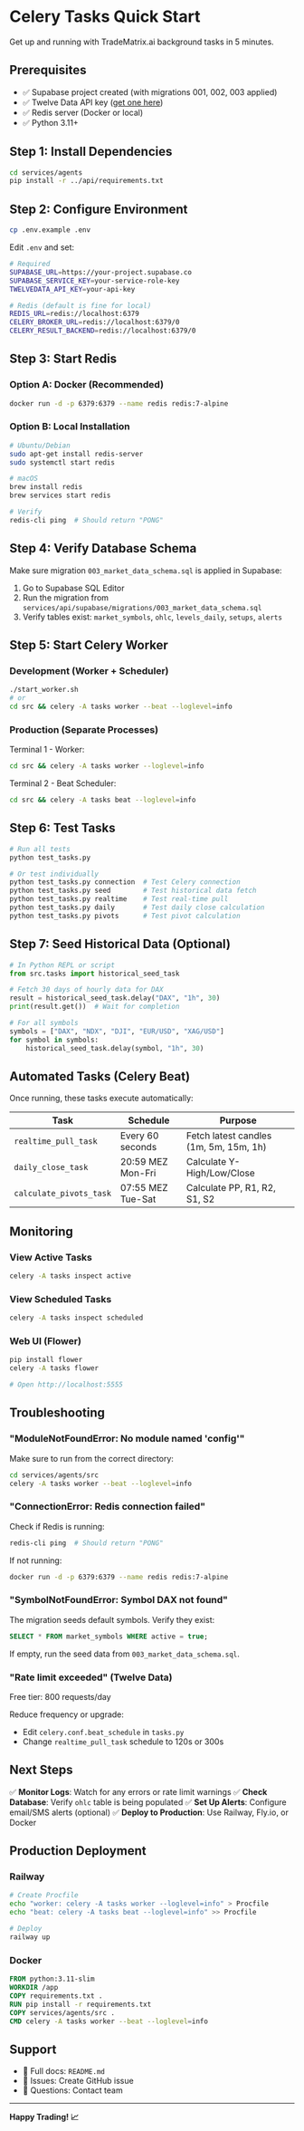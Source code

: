 # Celery Tasks Quick Start

Get up and running with TradeMatrix.ai background tasks in 5 minutes.

## Prerequisites

- ✅ Supabase project created (with migrations 001, 002, 003 applied)
- ✅ Twelve Data API key ([get one here](https://twelvedata.com/))
- ✅ Redis server (Docker or local)
- ✅ Python 3.11+

## Step 1: Install Dependencies

```bash
cd services/agents
pip install -r ../api/requirements.txt
```

## Step 2: Configure Environment

```bash
cp .env.example .env
```

Edit `.env` and set:

```bash
# Required
SUPABASE_URL=https://your-project.supabase.co
SUPABASE_SERVICE_KEY=your-service-role-key
TWELVEDATA_API_KEY=your-api-key

# Redis (default is fine for local)
REDIS_URL=redis://localhost:6379
CELERY_BROKER_URL=redis://localhost:6379/0
CELERY_RESULT_BACKEND=redis://localhost:6379/0
```

## Step 3: Start Redis

### Option A: Docker (Recommended)

```bash
docker run -d -p 6379:6379 --name redis redis:7-alpine
```

### Option B: Local Installation

```bash
# Ubuntu/Debian
sudo apt-get install redis-server
sudo systemctl start redis

# macOS
brew install redis
brew services start redis

# Verify
redis-cli ping  # Should return "PONG"
```

## Step 4: Verify Database Schema

Make sure migration `003_market_data_schema.sql` is applied in Supabase:

1. Go to Supabase SQL Editor
2. Run the migration from `services/api/supabase/migrations/003_market_data_schema.sql`
3. Verify tables exist: `market_symbols`, `ohlc`, `levels_daily`, `setups`, `alerts`

## Step 5: Start Celery Worker

### Development (Worker + Scheduler)

```bash
./start_worker.sh
# or
cd src && celery -A tasks worker --beat --loglevel=info
```

### Production (Separate Processes)

Terminal 1 - Worker:
```bash
cd src && celery -A tasks worker --loglevel=info
```

Terminal 2 - Beat Scheduler:
```bash
cd src && celery -A tasks beat --loglevel=info
```

## Step 6: Test Tasks

```bash
# Run all tests
python test_tasks.py

# Or test individually
python test_tasks.py connection  # Test Celery connection
python test_tasks.py seed        # Test historical data fetch
python test_tasks.py realtime    # Test real-time pull
python test_tasks.py daily       # Test daily close calculation
python test_tasks.py pivots      # Test pivot calculation
```

## Step 7: Seed Historical Data (Optional)

```python
# In Python REPL or script
from src.tasks import historical_seed_task

# Fetch 30 days of hourly data for DAX
result = historical_seed_task.delay("DAX", "1h", 30)
print(result.get())  # Wait for completion

# For all symbols
symbols = ["DAX", "NDX", "DJI", "EUR/USD", "XAG/USD"]
for symbol in symbols:
    historical_seed_task.delay(symbol, "1h", 30)
```

## Automated Tasks (Celery Beat)

Once running, these tasks execute automatically:

| Task | Schedule | Purpose |
|------|----------|---------|
| `realtime_pull_task` | Every 60 seconds | Fetch latest candles (1m, 5m, 15m, 1h) |
| `daily_close_task` | 20:59 MEZ Mon-Fri | Calculate Y-High/Low/Close |
| `calculate_pivots_task` | 07:55 MEZ Tue-Sat | Calculate PP, R1, R2, S1, S2 |

## Monitoring

### View Active Tasks

```bash
celery -A tasks inspect active
```

### View Scheduled Tasks

```bash
celery -A tasks inspect scheduled
```

### Web UI (Flower)

```bash
pip install flower
celery -A tasks flower

# Open http://localhost:5555
```

## Troubleshooting

### "ModuleNotFoundError: No module named 'config'"

Make sure to run from the correct directory:
```bash
cd services/agents/src
celery -A tasks worker --beat --loglevel=info
```

### "ConnectionError: Redis connection failed"

Check if Redis is running:
```bash
redis-cli ping  # Should return "PONG"
```

If not running:
```bash
docker run -d -p 6379:6379 --name redis redis:7-alpine
```

### "SymbolNotFoundError: Symbol DAX not found"

The migration seeds default symbols. Verify they exist:
```sql
SELECT * FROM market_symbols WHERE active = true;
```

If empty, run the seed data from `003_market_data_schema.sql`.

### "Rate limit exceeded" (Twelve Data)

Free tier: 800 requests/day

Reduce frequency or upgrade:
- Edit `celery.conf.beat_schedule` in `tasks.py`
- Change `realtime_pull_task` schedule to 120s or 300s

## Next Steps

✅ **Monitor Logs**: Watch for any errors or rate limit warnings
✅ **Check Database**: Verify `ohlc` table is being populated
✅ **Set Up Alerts**: Configure email/SMS alerts (optional)
✅ **Deploy to Production**: Use Railway, Fly.io, or Docker

## Production Deployment

### Railway

```bash
# Create Procfile
echo "worker: celery -A tasks worker --loglevel=info" > Procfile
echo "beat: celery -A tasks beat --loglevel=info" >> Procfile

# Deploy
railway up
```

### Docker

```dockerfile
FROM python:3.11-slim
WORKDIR /app
COPY requirements.txt .
RUN pip install -r requirements.txt
COPY services/agents/src .
CMD celery -A tasks worker --beat --loglevel=info
```

## Support

- 📖 Full docs: `README.md`
- 🐛 Issues: Create GitHub issue
- 💬 Questions: Contact team

---

**Happy Trading! 📈**
